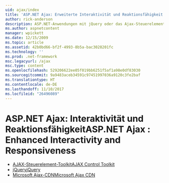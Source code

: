 ```yaml
---
uid: ajax/index
title: 'ASP.NET Ajax: Erweiterte Interaktivität und Reaktionsfähigkeit | Microsoft Docs'
author: rick-anderson
description: ASP.NET-Anwendungen mit jQuery oder das Ajax-Steuerelement-Toolkit Ajax-Funktionen hinzugefügt. Verbessern der Leistung der Ajax-Anwendungen mit der Micro...
ms.author: aspnetcontent
manager: wpickett
ms.date: 12/15/2009
ms.topic: article
ms.assetid: 42b0bd66-bf2f-4993-8b5a-bac3028201fc
ms.technology: ''
ms.prod: .net-framework
msc.legacyurl: /ajax
msc.type: content
ms.openlocfilehash: 529206622ee05f019bb6251f5af1a98e0df83030
ms.sourcegitcommit: 9a9483aceb34591c97451997036a9120c3fe2baf
ms.translationtype: HT
ms.contentlocale: de-DE
ms.lasthandoff: 11/10/2017
ms.locfileid: "26496089"
---
```

<a name="aspnet-ajax--enhanced-interactivity-and-responsiveness"></a><span data-ttu-id="d194b-104">ASP.NET Ajax: Interaktivität und Reaktionsfähigkeit</span><span class="sxs-lookup"><span data-stu-id="d194b-104">ASP.NET Ajax : Enhanced Interactivity and Responsiveness</span></span>
====================
- [<span data-ttu-id="d194b-105">AJAX-Steuerelement-Toolkit</span><span class="sxs-lookup"><span data-stu-id="d194b-105">AJAX Control Toolkit</span></span>](https://go.devexpress.com/AjaxControlToolkit_ASP_Resources_ASP_AJAX_Index.aspx)
- [<span data-ttu-id="d194b-106">jQuery</span><span class="sxs-lookup"><span data-stu-id="d194b-106">jQuery</span></span>](http://jquery.com/)
- [<span data-ttu-id="d194b-107">Microsoft Ajax-CDN</span><span class="sxs-lookup"><span data-stu-id="d194b-107">Microsoft Ajax CDN</span></span>](cdn/overview.md)
